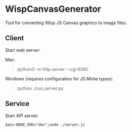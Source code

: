 # WispCanvasGenerator
Tool for converting Wisp JS Canvas graphics to image files.

## Client

Start web server:

Mac:
> python3 -m http.server --cgi 8080

Windows (requires configuration for JS Mime types):
> python ./run_server.py

## Service

Start API server:

`$env:NODE_ENV="dev";node ./server.js`
